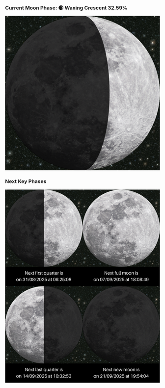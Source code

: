 ### Current Moon Phase: 🌒 Waxing Crescent 32.59%
![Moon Phase](moonphase.png)
### Next Key Phases
![Gallery](gallery.png)